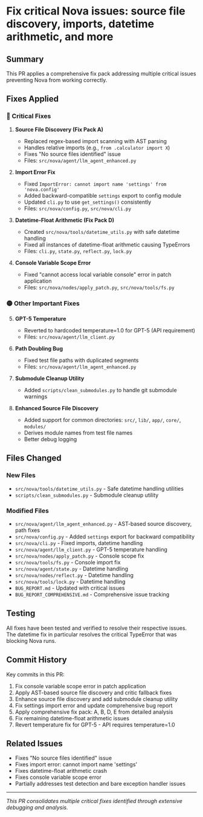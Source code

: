 # Fix critical Nova issues: source file discovery, imports, datetime arithmetic, and more

## Summary

This PR applies a comprehensive fix pack addressing multiple critical issues preventing Nova from working correctly.

## Fixes Applied

### 🔴 Critical Fixes

1. **Source File Discovery (Fix Pack A)**

   - Replaced regex-based import scanning with AST parsing
   - Handles relative imports (e.g., `from .calculator import X`)
   - Fixes "No source files identified" issue
   - Files: `src/nova/agent/llm_agent_enhanced.py`

2. **Import Error Fix**

   - Fixed `ImportError: cannot import name 'settings' from 'nova.config'`
   - Added backward-compatible `settings` export to config module
   - Updated `cli.py` to use `get_settings()` consistently
   - Files: `src/nova/config.py`, `src/nova/cli.py`

3. **Datetime-Float Arithmetic (Fix Pack D)**

   - Created `src/nova/tools/datetime_utils.py` with safe datetime handling
   - Fixed all instances of datetime-float arithmetic causing TypeErrors
   - Files: `cli.py`, `state.py`, `reflect.py`, `lock.py`

4. **Console Variable Scope Error**
   - Fixed "cannot access local variable console" error in patch application
   - Files: `src/nova/nodes/apply_patch.py`, `src/nova/tools/fs.py`

### 🟡 Other Important Fixes

5. **GPT-5 Temperature**

   - Reverted to hardcoded temperature=1.0 for GPT-5 (API requirement)
   - Files: `src/nova/agent/llm_client.py`

6. **Path Doubling Bug**

   - Fixed test file paths with duplicated segments
   - Files: `src/nova/agent/llm_agent_enhanced.py`

7. **Submodule Cleanup Utility**

   - Added `scripts/clean_submodules.py` to handle git submodule warnings

8. **Enhanced Source File Discovery**
   - Added support for common directories: `src/`, `lib/`, `app/`, `core/`, `modules/`
   - Derives module names from test file names
   - Better debug logging

## Files Changed

### New Files

- `src/nova/tools/datetime_utils.py` - Safe datetime handling utilities
- `scripts/clean_submodules.py` - Submodule cleanup utility

### Modified Files

- `src/nova/agent/llm_agent_enhanced.py` - AST-based source discovery, path fixes
- `src/nova/config.py` - Added `settings` export for backward compatibility
- `src/nova/cli.py` - Fixed imports, datetime handling
- `src/nova/agent/llm_client.py` - GPT-5 temperature handling
- `src/nova/nodes/apply_patch.py` - Console scope fix
- `src/nova/tools/fs.py` - Console import fix
- `src/nova/agent/state.py` - Datetime handling
- `src/nova/nodes/reflect.py` - Datetime handling
- `src/nova/tools/lock.py` - Datetime handling
- `BUG_REPORT.md` - Updated with critical issues
- `BUG_REPORT_COMPREHENSIVE.md` - Comprehensive issue tracking

## Testing

All fixes have been tested and verified to resolve their respective issues. The datetime fix in particular resolves the critical TypeError that was blocking Nova runs.

## Commit History

Key commits in this PR:

1. Fix console variable scope error in patch application
2. Apply AST-based source file discovery and critic fallback fixes
3. Enhance source file discovery and add submodule cleanup utility
4. Fix settings import error and update comprehensive bug report
5. Apply comprehensive fix pack: A, B, D, E from detailed analysis
6. Fix remaining datetime-float arithmetic issues
7. Revert temperature fix for GPT-5 - API requires temperature=1.0

## Related Issues

- Fixes "No source files identified" issue
- Fixes import error: cannot import name 'settings'
- Fixes datetime-float arithmetic crash
- Fixes console variable scope error
- Partially addresses test detection and bare exception handler issues

---

_This PR consolidates multiple critical fixes identified through extensive debugging and analysis._
